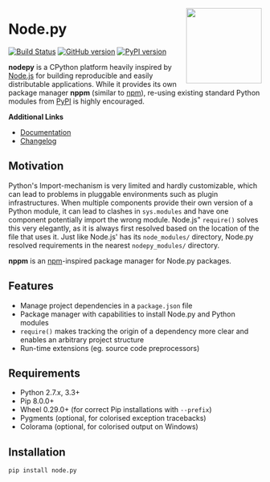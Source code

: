 <img src="https://i.imgur.com/IfmOKFI.png" align="right" width="150px"></img>

# Node.py

[![Build Status](https://travis-ci.org/nodepy/nodepy.svg?branch=master)](https://travis-ci.org/nodepy/nodepy)
[![GitHub version](https://badge.fury.io/gh/nodepy%2Fnodepy.svg)](https://badge.fury.io/gh/nodepy%2Fnodepy)
[![PyPI version](https://badge.fury.io/py/node.py.svg)](https://badge.fury.io/py/node.py)

**nodepy** is a CPython platform heavily inspired by [Node.js] for building
reproducible and easily distributable applications. While it provides its own
package manager **nppm** (similar to  [npm]), re-using existing standard
Python modules from [PyPI] is highly encouraged.

__Additional Links__

- [Documentation]
- [Changelog]

## Motivation

Python's Import-mechanism is very limited and hardly customizable, which can
lead to problems in pluggable environments such as plugin infrastructures. When
multiple components provide their own version of a Python module, it can lead
to clashes in `sys.modules` and have one component potentially import the
wrong module. Node.js" `require()` solves this very elegantly, as it is always
first resolved based on the location of the file that uses it. Just like
Node.js' has its `node_modules/` directory, Node.py resolved requirements in
the nearest `nodepy_modules/` directory.

**nppm** is an [npm]-inspired package manager for Node.py packages.

  [c4ddev]: https://github.com/NiklasRosenstein/c4ddev
  [Changelog]: docs/source/changelog.md
  [Documentation]: https://nodepy.github.io/nodepy/
  [localimport]: https://github.com/NiklasRosenstein/localimport
  [Node.js]: https://nodejs.org/
  [npm]: https://www.npmjs.com/
  [Pip]: https://pypi.python.org/pypi/pip
  [PyPI]: https://pypi.python.org/pypi
  [standalone-builder]: https://github.com/nodepy/standalone-builder

## Features

- Manage project dependencies in a `package.json` file
- Package manager with capabilities to install Node.py and Python modules
- `require()` makes tracking the origin of a dependency more clear and
  enables an arbitrary project structure
- Run-time extensions (eg. source code preprocessors)

## Requirements

- Python 2.7.x, 3.3+
- Pip 8.0.0+
- Wheel 0.29.0+ (for correct Pip installations with `--prefix`)
- Pygments (optional, for colorised exception tracebacks)
- Colorama (optional, for colorised output on Windows)

## Installation

    pip install node.py
